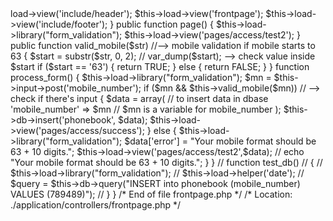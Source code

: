 <?php if (!defined('BASEPATH')) die();

class Main extends Main_Controller {

   function __construct()
   {
      parent::__construct();
   }

   public function index()
	{
      $this->load->view('include/header');
      $this->load->view('frontpage');
      $this->load->view('include/footer');
	}

	public function page()
	{
      $this->load->library("form_validation");
		$this->load->view('pages/access/test2');
	}

   public function valid_mobile($str) //--> mobile validation if mobile starts to 63
   {
      $start = substr($str, 0, 2);
      // var_dump($start); --> check value inside $start
      if ($start == '63')
      {
         return TRUE;
      }
      else
      {
         return FALSE;
      }
   }

   function process_form()
   {
      $this->load->library("form_validation");
      $mn = $this->input->post('mobile_number');
      if ($mn && $this->valid_mobile($mn)) // --> check if there's input
     {
         $data = array(       // to insert data in dbase
               'mobile_number' => $mn // $mn is a variable for mobile_number
            );
         $this->db->insert('phonebook', $data);
         $this->load->view('pages/access/success');
      }
      else
      {
         $this->load->library("form_validation");

         $data['error'] = "Your mobile format should be 63 + 10 digits.";

         $this->load->view('pages/access/test2',$data); 
         // echo "Your mobile format should be 63 + 10 digits.";
      }
   }     

   // function test_db()
   // {
   //    $this->load->library("form_validation");
   //    $this->load->helper('date');
      
   //    $query = $this->db->query("INSERT into phonebook (mobile_number) VALUES (789489)");
   // }
}


/* End of file frontpage.php */
/* Location: ./application/controllers/frontpage.php */

